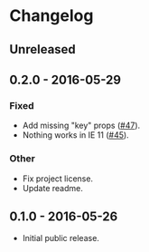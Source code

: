 # Changelog

## Unreleased

## 0.2.0 - 2016-05-29

### Fixed

* Add missing "key" props ([#47](https://github.com/narqo/react-islands/issues/47)).
* Nothing works in IE 11 ([#45](https://github.com/narqo/react-islands/issues/45)).

### Other

* Fix project license.
* Update readme.

## 0.1.0 - 2016-05-26

* Initial public release.
